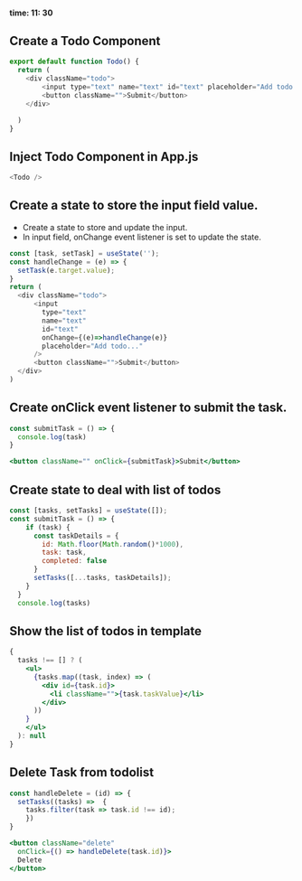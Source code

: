#### time: 11: 30 


## Create a Todo Component
```js
export default function Todo() {
  return (
    <div className="todo">
        <input type="text" name="text" id="text" placeholder="Add todo..." />
        <button className="">Submit</button>    
    </div>

  )
}

```

## Inject Todo Component in App.js

```js
<Todo />
```

## Create a state to store the input field value.

- Create a state to store and update the input.
- In input field, onChange event listener is set to update the state.

```js
const [task, setTask] = useState('');
const handleChange = (e) => {
  setTask(e.target.value);
}
return (
  <div className="todo">
      <input
        type="text" 
        name="text" 
        id="text" 
        onChange={(e)=>handleChange(e)} 
        placeholder="Add todo..."
      />
      <button className="">Submit</button>    
  </div>
)
```

## Create onClick event listener to submit the task.

```jsx
const submitTask = () => {
  console.log(task)
}

<button className="" onClick={submitTask}>Submit</button>    
```


## Create state to deal with list of todos

```js
const [tasks, setTasks] = useState([]);
const submitTask = () => {
    if (task) {
      const taskDetails = {
        id: Math.floor(Math.random()*1000),
        task: task,
        completed: false
      }
      setTasks([...tasks, taskDetails]);
    }
  }
  console.log(tasks)
```

## Show the list of todos in template

```jsx
{
  tasks !== [] ? (
    <ul>
      {tasks.map((task, index) => (
        <div id={task.id}>
          <li className="">{task.taskValue}</li>
        </div>
      ))    
    }
    </ul>
  ): null 
}
```

## Delete Task from todolist

```jsx
const handleDelete = (id) => {
  setTasks((tasks) =>  { 
    tasks.filter(task => task.id !== id);
    })
}

<button className="delete" 
  onClick={() => handleDelete(task.id)}>
  Delete
</button>
```

